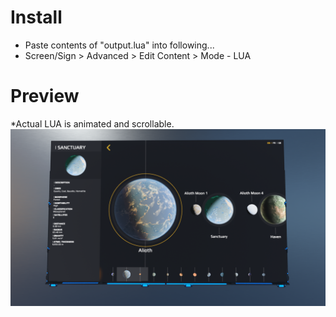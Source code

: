 # Install
- Paste contents of "output.lua" into following...
- Screen/Sign > Advanced > Edit Content > Mode - LUA
# Preview
*Actual LUA is animated and scrollable.
![Image of Screen](DU-System-Atlas.png?raw=true)
